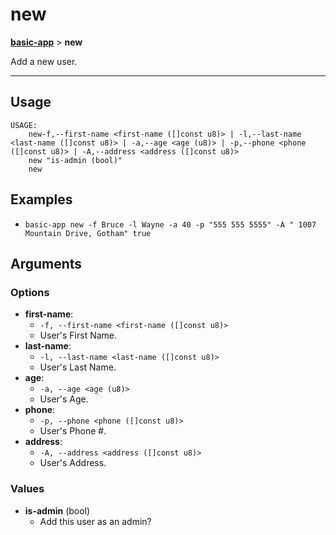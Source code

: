 # new
__[basic-app](./basic-app.md)__ > __new__

Add a new user.

___

## Usage
```shell
USAGE:
    new-f,--first-name <first-name ([]const u8)> | -l,--last-name <last-name ([]const u8)> | -a,--age <age (u8)> | -p,--phone <phone ([]const u8)> | -A,--address <address ([]const u8)>
    new "is-admin (bool)"
    new 

```

## Examples

- `basic-app new -f Bruce -l Wayne -a 40 -p "555 555 5555" -A " 1007 Mountain Drive, Gotham" true`

## Arguments
### Options
- __first-name__:
    - `-f, --first-name <first-name ([]const u8)>`
    - User's First Name.
- __last-name__:
    - `-l, --last-name <last-name ([]const u8)>`
    - User's Last Name.
- __age__:
    - `-a, --age <age (u8)>`
    - User's Age.
- __phone__:
    - `-p, --phone <phone ([]const u8)>`
    - User's Phone #.
- __address__:
    - `-A, --address <address ([]const u8)>`
    - User's Address.
### Values
- __is-admin__ (bool)
    - Add this user as an admin?

